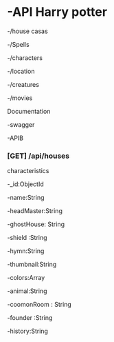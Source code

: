 # -API Harry potter

-/house casas

-/Spells

-/characters

-/location

-/creatures

-/movies


Documentation

-swagger

-APIB

### [GET] /api/houses

characteristics

-_id:ObjectId

  -name:String
  
  -headMaster:String
  
  -ghostHouse: String
  
  -shield :String
  
  -hymn:String
  
  -thumbnail:String
  
  -colors:Array
  
  -animal:String
  
  -coomonRoom : String
  
  -founder :String
  
  -history:String
  
